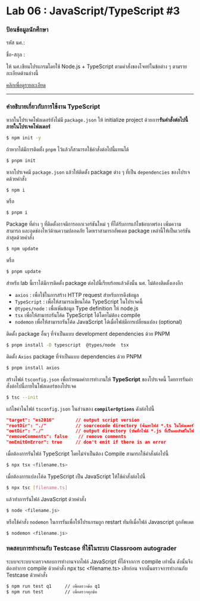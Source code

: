 # Lab 06 : JavaScript/TypeScript #3

### ป้อนข้อมูลนักศึกษา

รหัส นศ.:

ชื่อ-สกุล :

ให้ นศ.เขียนโปรแกรมโดยใช้ Node.js + TypeScript ตามคำสั่งของโจทย์ในข้อต่าง ๆ ตามรายละเอียดด้านล่างนี้

[คลิกเพื่อดูรายละเอียด](https://o365cmu-my.sharepoint.com/:b:/g/personal/dome_potikanond_cmu_ac_th/EUzDKZepCp9Gsj5rsqYFRLYBaG_BsNIheMRtFGcZMp96ug?e=iXKn9C)

---

### คำอธิบายเกี่ยวกับการใช้งาน TypeScript

หากในโปรเจคโฟลเดอร์ยังไม่มี `package.json` ให้ initialize project ด้วยการ**รันคำสั่งต่อไปนี้ภายในโปรเจคโฟลเดอร์**

```bash
$ npm init -y
```

ถ้าหากได้มีการติดตั้ง `pnpm` ไว้แล้วก็สามารถใช้คำสั่งต่อไปนี้แทนได้

```bash
$ pnpm init
```

หากโปรเจคมี `package.json` แล้วให้ติดตั้ง package ต่าง ๆ ที่เป็น `dependencies` ของโปรเจคด้วยคำสั่ง

```bash
$ npm i
```

หรือ

```bash
$ pnpm i
```

Package ที่ต่าง ๆ ที่ติดตั้งอาจมีการออกเวอร์ชันใหม่ ๆ ที่ได้รับการแก้ไขข้อบกพร่อง เพิ่มความสามารถ และอุดช่องโหว่ด้านความปลอดภัย โดยเราสามารถอัพเดต package เหล่านี้ให้เป็นเวอร์ชันล่าสุดด้วยคำสั่ง

```bash
$ npm update
```

หรือ

```bash
$ pnpm update
```

สำหรับ lab นี้เราได้มีการติดตั้ง package ต่อไปนี้เรียบร้อยแล้วดังนั้น นศ. ไม่ต้องติดตั้งเองอีก

- `axios` : เพื่อใช้ในการสร้าง HTTP request สำหรับการดึงข้อมูล
- `TypeScript` : เพื่อให้สามารถเขียนโค้ด TypeScript ในโปรเจคนี้
- `@types/node` : เพื่อเพิ่มข้อมูล Type definition ให้ node.js
- `tsx` เพื่อให้สามารถรันโค้ด TypeScript ได้โดยไม่ต้อง compile
- `nodemon` เพื่อให้สามารถรันโค้ด JavaScript ได้เมื่อไฟล์มีการเปลี่ยนแปลง (optional)

ติดตั้ง package อื่นๆ ที่จำเป็นแบบ development dependencies ด้วย PNPM

```bash
$ pnpm install -D typescript  @types/node  tsx
```

ติดตั้ง `Axios` package ที่จำเป็นแบบ dependencies ด้วย PNPM

```bash
$ pnpm install axios
```

สร้างไฟล์ `tsconfig.json` เพื่อกำหนดค่าการทำงานให้ **TypeScript** ของโปรเจคนี้ โดยการรันคำสั่งต่อไปนี้ภายในโฟลเดอร์ของโปรเจค

```bash
$ tsc --init
```

แก้ไขค่าในไฟล์ `tsconfig.json` ในส่วนของ **`compilerOptions`** ดังต่อไปนี้

```json
"target": "es2016"        // output script version
"rootDir": "./"           // sourcecode directory (ค้นหาไฟล์ *.ts ในโฟลเดอร์ใด)
"outDir": "./"            // output directory (บันทึกไฟล์ *.js ที่เป็นผลลัพธ์ในโฟลเดอร์ใด)
"removeComments": false    // remove comments
"noEmitOnError": true     // don't emit if there is an error
```

เมื่อต้องการรันไฟล์ TypeScript โดยไม่จำเป็นต้อง Compile สามารถใช้คำสั่งต่อไปนี้

```bash
$ npx tsx <filename.ts>
```

เมื่อต้องการแปลงโค้ด TypeScript เป็น JavaScript ให้ใช้คำสั่งต่อไปนี้

```bash
$ npx tsc [filename.ts]
```

แล้วทำการรันไฟล์ JavaScript ด้วยคำสั่ง

```bash
$ node <filename.js>
```

หรือใช้คำสั่ง `nodemon` ในการรันเพื่อให้โปรแกรมถูก restart ทันทีเมื่อไฟล์ Javascript ถูกอัพเดต

```bash
$ nodemon <filename.js>
```

### ทดสอบการทำงานกับ Testcase ที่ใช้ในระบบ Classroom autograder

ระบบจะระบบจะตรวจสอบการทำงานจากไฟล์ JavaScript ที่ได้จากการ compile เท่านั้น ดังนั้นจึงต้องทำการ compile ด้วยคำสั่ง npx tsc <filename.ts> เสียก่อน จากนั้นตรวจการทำงานกับ Testcase ด้วยคำสั่ง

```bash
$ npm run test q1     // เพื่อตรวจข้อ q1
$ npm run test        // เพื่อตรวจทุกข้อ
```
